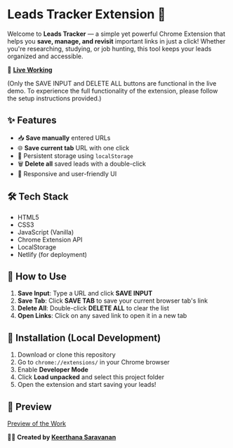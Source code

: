 # Leads Tracker Extension 🔖

Welcome to **Leads Tracker** — a simple yet powerful Chrome Extension that helps you **save, manage, and revisit** important links in just a click! Whether you're researching, studying, or job hunting, this tool keeps your leads organized and accessible.  

🔗 **[Live Working](https://merry-sundae-e1e661.netlify.app)**  



(Only the SAVE INPUT and DELETE ALL buttons are functional in the live demo. To experience the full functionality of the extension, please follow the setup instructions provided.)

## ✨ Features

- 📥 **Save manually** entered URLs
- 🌐 **Save current tab** URL with one click
- 💾 Persistent storage using `localStorage`
- 🗑️ **Delete all** saved leads with a double-click
- 📱 Responsive and user-friendly UI


## 🛠️ Tech Stack

- HTML5  
- CSS3  
- JavaScript (Vanilla)  
- Chrome Extension API  
- LocalStorage  
- Netlify (for deployment)

## 🚀 How to Use

1. **Save Input**: Type a URL and click **SAVE INPUT**
2. **Save Tab**: Click **SAVE TAB** to save your current browser tab's link
3. **Delete All**: Double-click **DELETE ALL** to clear the list
4. **Open Links**: Click on any saved link to open it in a new tab


## 🔧 Installation (Local Development)

1. Download or clone this repository
2. Go to `chrome://extensions/` in your Chrome browser
3. Enable **Developer Mode**
4. Click **Load unpacked** and select this project folder
5. Open the extension and start saving your leads!


## 📸 Preview

[Preview of the Work](https://merry-sundae-e1e661.netlify.app)


👩‍💻 **Created by [Keerthana Saravanan](https://www.linkedin.com/in/keerthana211701/)**



